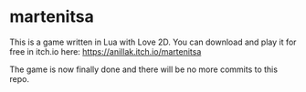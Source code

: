 # martenitsa
This is a game written in Lua with Love 2D. You can download and play it for free in itch.io here: 
https://anillak.itch.io/martenitsa

The game is now finally done and there will be no more commits to this repo.
